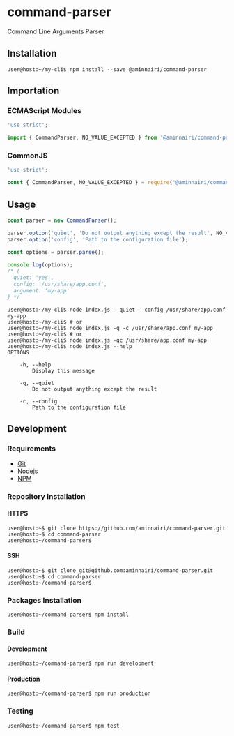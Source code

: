 # command-parser

Command Line Arguments Parser

## Installation

```console
user@host:~/my-cli$ npm install --save @aminnairi/command-parser
```

## Importation

### ECMAScript Modules

```javascript
'use strict';

import { CommandParser, NO_VALUE_EXCEPTED } from '@aminnairi/command-parser';
```

### CommonJS

```javascript
'use strict';

const { CommandParser, NO_VALUE_EXCEPTED } = require('@aminnairi/command-parser');
```

## Usage

```javascript
const parser = new CommandParser();

parser.option('quiet', 'Do not output anything except the result', NO_VALUE_EXPECTED);
parser.option('config', 'Path to the configuration file');

const options = parser.parse();

console.log(options);
/* {
  quiet: 'yes',
  config: '/usr/share/app.conf',
  argument: 'my-app'
} */
```

```console
user@host:~/my-cli$ node index.js --quiet --config /usr/share/app.conf my-app
user@host:~/my-cli$ # or
user@host:~/my-cli$ node index.js -q -c /usr/share/app.conf my-app
user@host:~/my-cli$ # or
user@host:~/my-cli$ node index.js -qc /usr/share/app.conf my-app
user@host:~/my-cli$ node index.js --help
OPTIONS

    -h, --help
        Display this message

    -q, --quiet
        Do not output anything except the result

    -c, --config
        Path to the configuration file
```

## Development

### Requirements

- [Git](https://git-scm.com/)
- [Nodejs](https://nodejs.org/en/)
- [NPM](https://www.npmjs.com/)

### Repository Installation

#### HTTPS

```console
user@host:~$ git clone https://github.com/aminnairi/command-parser.git
user@host:~$ cd command-parser
user@host:~/command-parser$ 
```

#### SSH

```console
user@host:~$ git clone git@github.com:aminnairi/command-parser.git
user@host:~$ cd command-parser
user@host:~/command-parser$ 
```

### Packages Installation

```console
user@host:~/command-parser$ npm install
```

### Build

#### Development

```console
user@host:~/command-parser$ npm run development
```

#### Production

```console
user@host:~/command-parser$ npm run production
```

### Testing

```console
user@host:~/command-parser$ npm test
```